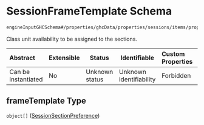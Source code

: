 # SessionFrameTemplate Schema

```txt
engineInputGHCSchema#/properties/ghcData/properties/sessions/items/properties/frameTemplate
```

Class unit availability to be assigned to the sections.


| Abstract            | Extensible | Status         | Identifiable            | Custom Properties | Additional Properties | Access Restrictions | Defined In                                                         |
| :------------------ | ---------- | -------------- | ----------------------- | :---------------- | --------------------- | ------------------- | ------------------------------------------------------------------ |
| Can be instantiated | No         | Unknown status | Unknown identifiability | Forbidden         | Allowed               | none                | [ghc.schema.json\*](../out/ghc.schema.json "open original schema") |

## frameTemplate Type

`object[]` ([SessionSectionPreference](ghc-properties-ghcdata-properties-sessions-session-properties-sessionframetemplate-sessionsectionpreference.md))
